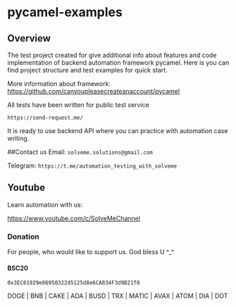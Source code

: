 # pycamel-examples

## Overview 

The test project created for give additional info about features and code implementation of backend automation framework
pycamel.
Here is you can find project structure and test examples for quick start.

More information about framework:
https://github.com/canyoupleasecreateanaccount/pycamel

All tests have been written for public test service 

```https://send-request.me/```

It is ready to use backend API where you can practice with automation case writing.

##Contact us
Email: ``` solveme.solutions@gmail.com ```

Telegram: ```https://t.me/automation_testing_with_solveme```

## Youtube
Learn automation with us:

https://www.youtube.com/c/SolveMeChannel

### Donation
For people, who would like to support us. God bless U ^_^

#### BSC20
``0x3EC81929e06950322d5125d8e6CA834F3d9B21f8``

DOGE | BNB | CAKE | ADA | BUSD | TRX | MATIC | AVAX | ATOM | DIA | DOT

